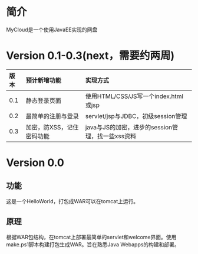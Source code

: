 # 简介
MyCloud是一个使用JavaEE实现的网盘

# Version 0.1-0.3(next，需要约两周)
|版本|预计新增功能|实现方式|
|:--|:-------|:------|
|0.1|静态登录页面|使用HTML/CSS/JS写一个index.html或jsp|
|0.2|最简单的注册与登录|servlet/jsp与JDBC，初级session管理|
|0.3|加密，防XSS，记住密码功能|java与JS的加密，进步的session管理，找一些xss资料|

# Version 0.0
## 功能
这是一个HelloWorld，打包成WAR可以在tomcat上运行。
## 原理
根据WAR包结构，在tomcat上部署最简单的servlet和welcome界面。使用make.ps1脚本构建打包生成WAR。旨在熟悉Java Webapps的构建和部署。